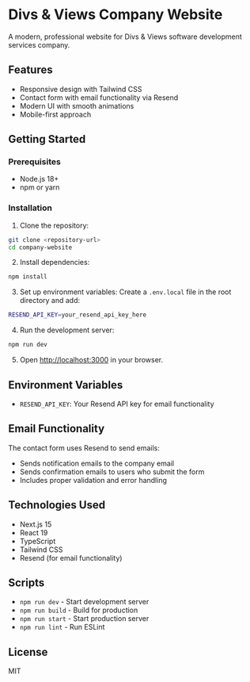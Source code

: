 # Divs & Views Company Website

A modern, professional website for Divs & Views software development services company.

## Features

- Responsive design with Tailwind CSS
- Contact form with email functionality via Resend
- Modern UI with smooth animations
- Mobile-first approach

## Getting Started

### Prerequisites

- Node.js 18+ 
- npm or yarn

### Installation

1. Clone the repository:
```bash
git clone <repository-url>
cd company-website
```

2. Install dependencies:
```bash
npm install
```

3. Set up environment variables:
Create a `.env.local` file in the root directory and add:
```bash
RESEND_API_KEY=your_resend_api_key_here
```

4. Run the development server:
```bash
npm run dev
```

5. Open [http://localhost:3000](http://localhost:3000) in your browser.

## Environment Variables

- `RESEND_API_KEY`: Your Resend API key for email functionality

## Email Functionality

The contact form uses Resend to send emails:
- Sends notification emails to the company email
- Sends confirmation emails to users who submit the form
- Includes proper validation and error handling

## Technologies Used

- Next.js 15
- React 19
- TypeScript
- Tailwind CSS
- Resend (for email functionality)

## Scripts

- `npm run dev` - Start development server
- `npm run build` - Build for production
- `npm run start` - Start production server
- `npm run lint` - Run ESLint

## License

MIT
